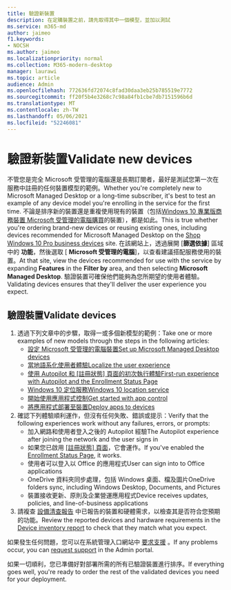 ```yaml
---
title: 驗證新裝置
description: 在定購裝置之前，請先取得其中一個模型，並加以測試
ms.service: m365-md
author: jaimeo
f1.keywords:
- NOCSH
ms.author: jaimeo
ms.localizationpriority: normal
ms.collection: M365-modern-desktop
manager: laurawi
ms.topic: article
audience: Admin
ms.openlocfilehash: 772636fd72074c8fad30daa3eb25b785519e7772
ms.sourcegitcommit: ff20f5b4e3268c7c98a84fb1cbe7db7151596b6d
ms.translationtype: MT
ms.contentlocale: zh-TW
ms.lasthandoff: 05/06/2021
ms.locfileid: "52246081"
---
```

# <a name="validate-new-devices"></a><span data-ttu-id="2375c-103">驗證新裝置</span><span class="sxs-lookup"><span data-stu-id="2375c-103">Validate new devices</span></span>

<span data-ttu-id="2375c-104">不管您是完全 Microsoft 受管理的電腦還是長期訂閱者，最好是測試您第一次在服務中註冊的任何裝置模型的範例。</span><span class="sxs-lookup"><span data-stu-id="2375c-104">Whether you're completely new to Microsoft Managed Desktop or a long-time subscriber, it's best to test an example of any device model you're enrolling in the service for the first time.</span></span> <span data-ttu-id="2375c-105">不論是排序新的裝置還是重複使用現有的裝置（包括[Windows 10 專業版商務裝置 Microsoft 受管理的電腦購買](https://www.microsoft.com/windowsforbusiness/view-all-devices)的裝置），都是如此。</span><span class="sxs-lookup"><span data-stu-id="2375c-105">This is true whether you're ordering brand-new devices or reusing existing ones, including devices recommended for Microsoft Managed Desktop on the [Shop Windows 10 Pro business devices](https://www.microsoft.com/windowsforbusiness/view-all-devices) site.</span></span> <span data-ttu-id="2375c-106">在該網站上，透過展開 [**篩選依據**] 區域中的 **功能**，然後選取 [ **Microsoft 受管理的電腦**]，以查看建議搭配服務使用的裝置。</span><span class="sxs-lookup"><span data-stu-id="2375c-106">At that site, view the devices recommended for use with the service by expanding **Features** in the **Filter by** area, and then selecting **Microsoft Managed Desktop**.</span></span> <span data-ttu-id="2375c-107">驗證裝置可確保他們能夠為您所期望的使用者體驗。</span><span class="sxs-lookup"><span data-stu-id="2375c-107">Validating devices ensures that they'll deliver the user experience you expect.</span></span>

## <a name="validate-devices"></a><span data-ttu-id="2375c-108">驗證裝置</span><span class="sxs-lookup"><span data-stu-id="2375c-108">Validate devices</span></span>

1. <span data-ttu-id="2375c-109">透過下列文章中的步驟，取得一或多個新模型的範例：</span><span class="sxs-lookup"><span data-stu-id="2375c-109">Take one or more examples of new models through the steps in the following articles:</span></span>
    - [<span data-ttu-id="2375c-110">設定 Microsoft 受管理的電腦裝置</span><span class="sxs-lookup"><span data-stu-id="2375c-110">Set up Microsoft Managed Desktop devices</span></span>](set-up-devices.md)
    - [<span data-ttu-id="2375c-111">當地語系化使用者體驗</span><span class="sxs-lookup"><span data-stu-id="2375c-111">Localize the user experience</span></span>](localization.md)
    - <span data-ttu-id="2375c-112">[使用 Autopilot 和 [註冊狀態] 頁面的初次執行體驗](esp-first-run.md)</span><span class="sxs-lookup"><span data-stu-id="2375c-112">[First-run experience with Autopilot and the Enrollment Status Page](esp-first-run.md)</span></span>
    - [<span data-ttu-id="2375c-113">Windows 10 定位服務</span><span class="sxs-lookup"><span data-stu-id="2375c-113">Windows 10 location service</span></span>](device-location.md)
    - [<span data-ttu-id="2375c-114">開始使用應用程式控制</span><span class="sxs-lookup"><span data-stu-id="2375c-114">Get started with app control</span></span>](get-started-app-control.md)
    - [<span data-ttu-id="2375c-115">將應用程式部署至裝置</span><span class="sxs-lookup"><span data-stu-id="2375c-115">Deploy apps to devices</span></span>](deploy-apps.md)
2. <span data-ttu-id="2375c-116">確認下列體驗順利運作，但沒有任何失敗、錯誤或提示：</span><span class="sxs-lookup"><span data-stu-id="2375c-116">Verify that the following experiences work without any failures, errors, or prompts:</span></span>
    - <span data-ttu-id="2375c-117">加入網路和使用者登入之後的 Autopilot 經驗</span><span class="sxs-lookup"><span data-stu-id="2375c-117">The Autopilot experience after joining the network and the user signs in</span></span>
    - <span data-ttu-id="2375c-118">如果您已啟用 [ [註冊狀態] 頁面](esp-first-run.md)，它會運作。</span><span class="sxs-lookup"><span data-stu-id="2375c-118">If you've enabled the [Enrollment Status Page](esp-first-run.md), it works.</span></span>
    - <span data-ttu-id="2375c-119">使用者可以登入以 Office 的應用程式</span><span class="sxs-lookup"><span data-stu-id="2375c-119">User can sign into to Office applications</span></span>
    - <span data-ttu-id="2375c-120">OneDrive 資料夾同步處理，包括 Windows 桌面、檔及圖片</span><span class="sxs-lookup"><span data-stu-id="2375c-120">OneDrive folders sync, including Windows Desktop, Documents, and Pictures</span></span>
    - <span data-ttu-id="2375c-121">裝置接收更新、原則及企業營運應用程式</span><span class="sxs-lookup"><span data-stu-id="2375c-121">Device receives updates, policies, and line-of-business applications</span></span>
3. <span data-ttu-id="2375c-122">請複查 [設備清查報告](../working-with-managed-desktop/device-inventory-report.md) 中已報告的裝置和硬體需求，以檢查其是否符合您預期的功能。</span><span class="sxs-lookup"><span data-stu-id="2375c-122">Review the reported devices and hardware requirements in the [Device inventory report](../working-with-managed-desktop/device-inventory-report.md) to check that they match what you expect.</span></span>

<span data-ttu-id="2375c-123">如果發生任何問題，您可以在系統管理入口網站中 [要求支援](../working-with-managed-desktop/admin-support.md) 。</span><span class="sxs-lookup"><span data-stu-id="2375c-123">If any problems occur, you can [request support](../working-with-managed-desktop/admin-support.md) in the Admin portal.</span></span>

<span data-ttu-id="2375c-124">如果一切順利，您已準備好對部署所需的所有已驗證裝置進行排序。</span><span class="sxs-lookup"><span data-stu-id="2375c-124">If everything goes well, you're ready to order the rest of the validated devices you need for your deployment.</span></span>